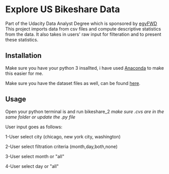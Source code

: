 # Explore US Bikeshare Data
Part of the Udacity Data Analyst Degree which is sponsored by [egyFWD](https://egfwd.com/specializtion/data-analysis-professional/)
This project imports data from csv files and compute descriptive statistics from the data. It also takes in users' raw input for filteration and to present these statistics.

## Installation
Make sure you have your python 3 insallted, i have used [Anaconda](https://www.anaconda.com/products/distribution) to make this easier for me.

Make sure you have the dataset files as well, can be found [here](https://drive.google.com/drive/folders/16FfhNDfAh0DvTIRw9r0plmWZlHPEcBa4).

## Usage
Open your python terminal is and run bikeshare_2 *make sure .cvs are in the same folder or update the .py file*

User input goes as follows:

1-User select city (chicago, new york city, washington)

2-User select filtration criteria (month,day,both,none)

3-User select month or "all"

4-User select day or "all"

